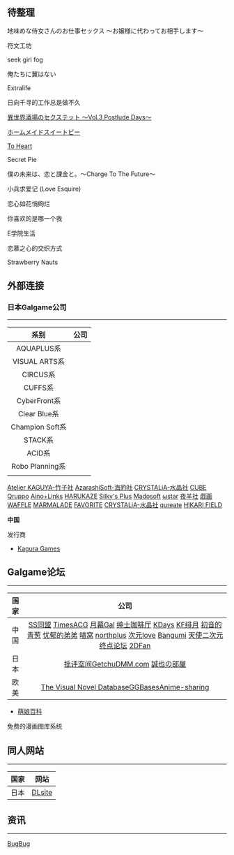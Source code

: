 ## 待整理

地味めな侍女さんのお仕事セックス ～お嬢様に代わってお相手します～

符文工坊

seek girl fog

俺たちに翼はない

Extralife

日向千寻的工作总是做不久

[異世界酒場のセクステット ～Vol.3 Postlude Days～](https://galge.fun/subjects/9622)

[ホームメイドスイートピー](http://silkysconnect.jp/homemaid/index.html)

[To Heart](https://zh.moegirl.org.cn/ToHeart)

Secret Pie

僕の未来は、恋と課金と。～Charge To The Future～

小兵求爱记 (Love Esquire)

恋心如花悄绚烂 

你喜欢的是哪一个我 

E学院生活 

恋慕之心的交织方式 

Strawberry Nauts




## 外部连接


### 日本Galgame公司

---

|      系别       | 公司 |
|:---------------:|:----:|
|   AQUAPLUS系    |      |
|  VISUAL ARTS系  |      |
|    CIRCUS系     |      |
|     CUFFS系     |      |
|  CyberFront系   |      |
|  Clear Blue系   |      |
| Champion Soft系 |      |
|     STACK系     |      |
|     ACID系      |      |
| Robo Planning系 |      |
|                 |      |


[Atelier KAGUYA-竹子社](http://www.a-kaguya.com/)
[AzarashiSoft-海豹社](http://azarashi-soft.nexton-net.jp/)
[CRYSTALiA-水晶社](http://crystalia.amusecraft.com/)
[CUBE](http://www.cuffs.co.jp/)
[Qruppo](https://qruppo.com/)
[Aino+Links](http://ainolinks.com/)
[HARUKAZE](http://harukaze-soft.com/?top)
[Silky's Plus](http://www.silkysplus.jp/html/index.html)
[Madosoft]()
[ωstar](http://www.omega-star.jp/)
[夜羊社](https://yorunohitsuji.xii.jp/)
[戯画](http://www.web-giga.com/game-list/index.html)
[WAFFLE](http://www.waffle1999.com/)
[MARMALADE](http://www.web-marmalade.com/index2.html) 
[FAVORITE](http://www.favo-soft.jp/soft/top.html)
[CRYSTALiA-水晶社](http://crystalia.amusecraft.com/)
[qureate](https://qureate.co.jp/)
[HIKARI FIELD](https://store.hikarifield.co.jp/)

**中国**

发行商
- [Kagura Games](https://www.kaguragames.com/)


## Galgame论坛

---

| 国家 |                                                                                                                                                                                                                                                                     公司                                                                                                                                                                                                                                                                     |
|:----:|:--------------------------------------------------------------------------------------------------------------------------------------------------------------------------------------------------------------------------------------------------------------------------------------------------------------------------------------------------------------------------------------------------------------------------------------------------------------------------------------------------------------------------------------------:|
| 中国 | [SS同盟](https://sstm.moe/) [TimesACG](https://www.acg23.com/) [月幕Gal](https://www.ymgal.com/) [绅士咖啡厅](https://sskft.xyz) [KDays](https://bbs2.kdays.net/) [KF绯月](https://bbs.kfpromax.com/index.php) [初音的青葱](https://www.yngal.com/) [忧郁的弟弟](https://www.okloli.com) [喵窝](https://www.nyavoo.com/) [northplus](https://bbs.imoutolove.me/) [次元love](https://www.ciyuanlove.com/) [Bangumi](https://bangumi.tv/) [天使二次元](https://www.tianshi2.cc/) [终点论坛](https://bbs.zdfx.net/) [2DFan](https://galge.fun/) |
| 日本 |                                                                                                                                                                                           [批评空间](http://erogamescape.dyndns.org/)[Getchu](http://www.getchu.com/top.html)[DMM.com](https://www.dmm.com/) [誠也の部屋](https://seiya-saiga.com)                                                                                                                                                                                           |
| 欧美 |      [The Visual Novel Database](https://vndb.org/)[GGBases](https://ggbases.dlgal.com/)[Anime-sharing](http://www.anime-sharing.com)                                                                                                                                                                                                                                                                                                                                                                                                                                                                                                                                        |
- [萌娘百科](https://zh.moegirl.org.cn/)


免费的漫画图库系统

## 同人网站

---

| 国家 | 网站 |
|:----:| :----: |
|  日本    |  [DLsite](https://www.dlsite.com)    |




## 资讯

---

[BugBug](https://bugbug.news/)